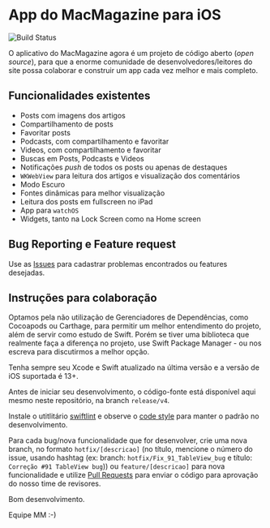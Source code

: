 # App do MacMagazine para iOS
![Build Status](https://app.bitrise.io/app/b04bb172ee4330fd/status.svg?token=hWsWH4V5VQAavaZAQZMEhAbranch=release/v4)

O aplicativo do MacMagazine agora é um projeto de código aberto (_open source_), para que a enorme comunidade de desenvolvedores/leitores do site possa colaborar e construir um app cada vez melhor e mais completo.

## Funcionalidades existentes
- Posts com imagens dos artigos
- Compartilhamento de posts
- Favoritar posts
- Podcasts, com compartilhamento e favoritar
- Videos, com compartilhamento e favoritar
- Buscas em Posts, Podcasts e Videos
- Notificações _push_ de todos os posts ou apenas de destaques
- `WKWebView` para leitura dos artigos e visualização dos comentários
- Modo Escuro
- Fontes dinâmicas para melhor visualização
- Leitura dos posts em fullscreen no iPad
- App para `watchOS`
- Widgets, tanto na Lock Screen como na Home screen

## Bug Reporting e Feature request
Use as [Issues](https://github.com/MacMagazine/app-iOS/issues) para cadastrar problemas encontrados ou features desejadas.

## Instruções para colaboração
Optamos pela não utilização de Gerenciadores de Dependências, como Cocoapods ou Carthage, para permitir um melhor entendimento do projeto, além de servir como estudo de Swift. Porém se tiver uma biblioteca que realmente faça a diferença no projeto, use Swift Package Manager - ou nos escreva para discutirmos a melhor opção.

Tenha sempre seu Xcode e Swift atualizado na última versão e a versão de iOS suportada é 13+.

Antes de iniciar seu desenvolvimento, o código-fonte está disponível aqui mesmo neste repositório, na branch `release/v4`.

Instale o utitlitário [swiftlint](https://github.com/realm/SwiftLint) e observe o [code style](https://github.com/raywenderlich/swift-style-guide) para manter o padrão no desenvolvimento.

Para cada bug/nova funcionalidade que for desenvolver, crie uma nova branch, no formato `hotfix/[descricao]` (no título, mencione o número do issue, usando hashtag (ex: branch: `hotfix/Fix_91_TableView_bug` e título: `Correção #91 TableView bug`)) ou `feature/[descricao]` para nova funcionalidade e utilize [Pull Requests](https://github.com/MacMagazine/app-iOS/pulls) para enviar o código para aprovação do nosso time de revisores.

Bom desenvolvimento.

Equipe MM :-)
